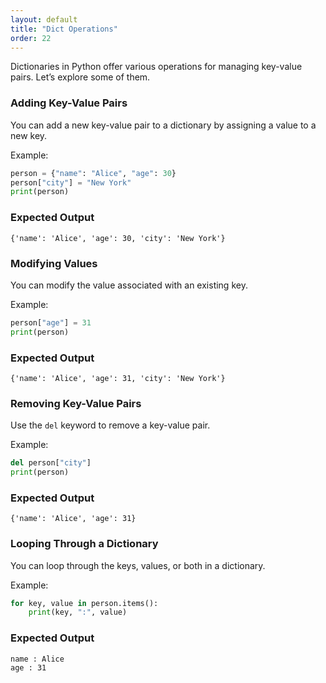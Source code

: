 ```yaml
---
layout: default
title: "Dict Operations"
order: 22
---
```


Dictionaries in Python offer various operations for managing key-value pairs. Let’s explore some of them.

### Adding Key-Value Pairs

You can add a new key-value pair to a dictionary by assigning a value to a new key.

Example:

```python
person = {"name": "Alice", "age": 30}
person["city"] = "New York"
print(person)
```

### Expected Output

```plaintext
{'name': 'Alice', 'age': 30, 'city': 'New York'}
```

### Modifying Values

You can modify the value associated with an existing key.

Example:

```python
person["age"] = 31
print(person)
```

### Expected Output

```plaintext
{'name': 'Alice', 'age': 31, 'city': 'New York'}
```

### Removing Key-Value Pairs

Use the `del` keyword to remove a key-value pair.

Example:

```python
del person["city"]
print(person)
```

### Expected Output

```plaintext
{'name': 'Alice', 'age': 31}
```

### Looping Through a Dictionary

You can loop through the keys, values, or both in a dictionary.

Example:

```python
for key, value in person.items():
    print(key, ":", value)
```

### Expected Output

```plaintext
name : Alice
age : 31
```